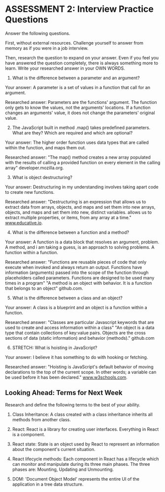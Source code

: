 # ASSESSMENT 2: Interview Practice Questions

Answer the following questions.

First, without external resources. Challenge yourself to answer from memory as if you were in a job interview.

Then, research the question to expand on your answer. Even if you feel you have answered the question completely, there is always something more to learn. Write your researched answer in your OWN WORDS.

1. What is the difference between a parameter and an argument?

  Your answer:  A parameter is a set of values in a function that call for an argument.

  Researched answer: Parameters are the functions' argument.  The function only gets to know the values, not the arguments' locations.  If a function changes an arguments' value, it does not change the parameters' original value.



2. The JavaScript built in method .map() takes predefined parameters. What are they? Which are required and which are optional?

  Your answer: The higher order function uses data types that are called within the function, and maps them out.

  Researched answer: "The map() method creates a new array populated with the results of calling a provided function on every element in the calling array"
  developer.mozilla.org.



3. What is object destructuring?

  Your answer: Destructuring in my understanding involves taking apart code to create new functions.

  Researched answer: "Destructuring is an expression that allows us to extract data from arrays, objects, and maps and set them into new arrays, objects, and maps and set them into new, distinct variables.   allows us to extract multiple properties, or items, from any array at a time."  www.educative.io.



4. What is the difference between a function and a method?

  Your answer: A function is a data block that resolves an argument, problem. A method, and i am taking a guess, is an approach to solving problems. A function within a function.

  Researched answer: "Functions are reusable pieces of code that only execute when invoked and always return an output.  Functions have information (arguments) passed into the scope of the function through placeholders called parameters.  Functions are designed to be used many times in a program" "A method is an object with behavior.  It is a function that belongs to an object" github.com.



5. What is the difference between a class and an object?

  Your answer: A class is a blueprint and an object is a function within a function.

  Researched answer: "Classes are particular Javascript keywords that are used to create and access information within a class"  "An object is a data type that contain collections of key:value pairs. Objects are the cross sections of data (static information) and behavior (methods)." github.com



6. STRETCH: What is hoisting in JavaScript?

  Your answer: I believe it has something to do with hooking or fetching.

  Researched answer: "Hoisting is JavaScript's default behavior of moving declarations to the top of the current scope. In other words; a variable can be used before it has been declared." www.w3schools.com.



## Looking Ahead: Terms for Next Week

Research and define the following terms to the best of your ability.

1. Class Inheritance:  A class created with a class inheritance inherits all methods from another class.

2. React: React is a library for creating user interfaces.  Everything in React is a component.

3. React state: State is an object used by React to represent an information about the component's current situation.

4. React lifecycle methods: Each component in React has a lifecycle which can monitor and manipulate during its three main phases.  The three phases are: Mounting, Updating and Unmounting.

5. DOM: 'Document Object Model' represents the entire UI of the application in a tree data structure.

